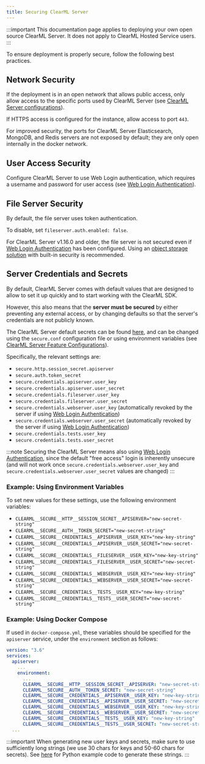 ```yaml
---
title: Securing ClearML Server
---
```


:::important
This documentation page applies to deploying your own open source ClearML Server. It does not apply to ClearML Hosted Service users.
:::

To ensure deployment is properly secure, follow the following best practices.

## Network Security

If the deployment is in an open network that allows public access, only allow access to the specific ports used by 
ClearML Server (see [ClearML Server configurations](clearml_server_config.md#clearml-server-deployment-configuration)).

If HTTPS access is configured for the instance, allow access to port `443`. 

For improved security, the ports for ClearML Server Elasticsearch, MongoDB, and Redis servers are not exposed by 
default; they are only open internally in the docker network.

## User Access Security

Configure ClearML Server to use Web Login authentication, which requires a username and password for user access 
(see [Web Login Authentication](clearml_server_config.md#web-login-authentication)).

## File Server Security

By default, the file server uses token authentication. 

To disable, set `fileserver.auth.enabled: false`. 

For ClearML Server v1.16.0
and older, the file server is not secured even if [Web Login Authentication](clearml_server_config.md#web-login-authentication)
has been configured. Using an [object storage solution](../integrations/storage.md) with built-in security is recommended.

## Server Credentials and Secrets

By default, ClearML Server comes with default values that are designed to allow to set it up quickly and to start working 
with the ClearML SDK.

However, this also means that the **server must be secured** by either preventing any external access, or by changing 
defaults so that the server's credentials are not publicly known.

The ClearML Server default secrets can be found [here](https://github.com/allegroai/clearml-server/blob/master/apiserver/config/default/secure.conf), and can be changed using the `secure.conf` configuration file or using environment variables
(see [ClearML Server Feature Configurations](clearml_server_config.md#clearml-server-feature-configurations)).

Specifically, the relevant settings are:
* `secure.http.session_secret.apiserver`
* `secure.auth.token_secret`
* `secure.credentials.apiserver.user_key`
* `secure.credentials.apiserver.user_secret`
* `secure.credentials.fileserver.user_key`
* `secure.credentials.fileserver.user_secret`
* `secure.credentials.webserver.user_key` (automatically revoked by the server if using [Web Login Authentication](clearml_server_config.md#web-login-authentication))
* `secure.credentials.webserver.user_secret` (automatically revoked by the server if using [Web Login Authentication](./clearml_server_config.md#web-login-authentication))
* `secure.credentials.tests.user_key`
* `secure.credentials.tests.user_secret`


:::note
Securing the ClearML Server means also using [Web Login Authentication](clearml_server_config.md#web-login-authentication), 
since the default "free access" login is inherently unsecure (and will not work once ``secure.credentials.webserver.user_key`` 
and ``secure.credentials.webserver.user_secret`` values are changed) 
:::


### Example: Using Environment Variables 

To set new values for these settings, use the following environment variables:

* `CLEARML__SECURE__HTTP__SESSION_SECRET__APISERVER="new-secret-string"`
* `CLEARML__SECURE__AUTH__TOKEN_SECRET="new-secret-string"`
* `CLEARML__SECURE__CREDENTIALS__APISERVER__USER_KEY="new-key-string"`
* `CLEARML__SECURE__CREDENTIALS__APISERVER__USER_SECRET="new-secret-string"`
* `CLEARML__SECURE__CREDENTIALS__FILESERVER__USER_KEY="new-key-string"`
* `CLEARML__SECURE__CREDENTIALS__FILESERVER__USER_SECRET="new-secret-string"`
* `CLEARML__SECURE__CREDENTIALS__WEBSERVER__USER_KEY="new-key-string"`
* `CLEARML__SECURE__CREDENTIALS__WEBSERVER__USER_SECRET="new-secret-string"`
* `CLEARML__SECURE__CREDENTIALS__TESTS__USER_KEY="new-key-string"`
* `CLEARML__SECURE__CREDENTIALS__TESTS__USER_SECRET="new-secret-string"`

### Example: Using Docker Compose

If used in `docker-compose.yml`, these variables should be specified for the `apiserver` service, under the `environment` section as follows:
```yaml
version: "3.6"
services:
  apiserver:
    ...
    environment:
      ...
      CLEARML__SECURE__HTTP__SESSION_SECRET__APISERVER: "new-secret-string"
      CLEARML__SECURE__AUTH__TOKEN_SECRET: "new-secret-string"
      CLEARML__SECURE__CREDENTIALS__APISERVER__USER_KEY: "new-key-string"
      CLEARML__SECURE__CREDENTIALS__APISERVER__USER_SECRET: "new-secret-string"
      CLEARML__SECURE__CREDENTIALS__WEBSERVER__USER_KEY: "new-key-string"
      CLEARML__SECURE__CREDENTIALS__WEBSERVER__USER_SECRET: "new-secret-string"
      CLEARML__SECURE__CREDENTIALS__TESTS__USER_KEY: "new-key-string"
      CLEARML__SECURE__CREDENTIALS__TESTS__USER_SECRET: "new-secret-string"
  ...
```


:::important
When generating new user keys and secrets, make sure to use sufficiently long strings (we use 30 chars for keys and 50-60 
chars for secrets). See [here](https://github.com/allegroai/clearml-server/blob/master/apiserver/service_repo/auth/utils.py)
for Python example code to generate these strings.
:::
